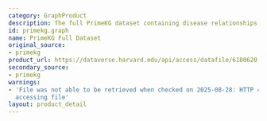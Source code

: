 ```yaml
---
category: GraphProduct
description: The full PrimeKG dataset containing disease relationships.
id: primekg.graph
name: PrimeKG Full Dataset
original_source:
- primekg
product_url: https://dataverse.harvard.edu/api/access/datafile/6180620
secondary_source:
- primekg
warnings:
- 'File was not able to be retrieved when checked on 2025-08-28: HTTP 403 error when
  accessing file'
layout: product_detail
---
```

